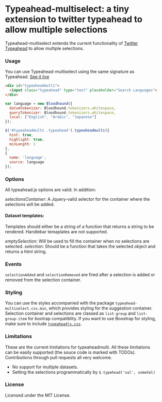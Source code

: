 # Typeahead-multiselect: a tiny extension to twitter typeahead to allow multiple selections

Typeahead-multiselect extends the current functionality of [Twitter Typeahead](https://github.com/twitter/typeahead.js/) to allow multiple selections.

### Usage

You can use Typeahead-multiselect using the same signature as Typeahead. [See it live](http://codepen.io/ahmohamed/pen/JRkErJ)

```html
<div id="typeaheadmulti">
  <input class="typeahead" type="text" placeholder="Search Languages">
</div>
```


```javascript
var language = new Bloodhound({
  datumTokenizer: Bloodhound.tokenizers.whitespace,
  queryTokenizer: Bloodhound.tokenizers.whitespace,
  local: ["English", "Arabic", "Japanese"]
});

$('#typeaheadmulti .typeahead').typeaheadmulti({
  hint: true,
  highlight: true,
  minLength: 1
},
{
  name: 'language',
  source: language
});
```
### Options
All typeahead.js options are valid. In addition:

*selectionsContainer*: A Jquery-valid selector for the container where the selections will be added.

#### Dataset templates:
Templates should either be a string of a function that returns a string to be rendered. Handlebar temaplates are not supported.

*emptySelection*: Will be used to fill the container when no selections are selected.
*selection*: Should be a function that takes the selected object and returns a html string.

### Events

`selectionAdded` and `selectionRemoved` are fired after a selection is added or removed from the selection container.

### Styling
You can use the styles accompanied with the package `typeahead-multiselect.css.min`, which provides styling for the suggestion container. Selection container and selections are classed as `list-group` and `list-group-item` for bootrap compatiblity. If you want to use Boostrap for styling, make sure to include [`typeaheadjs.css`](https://github.com/bassjobsen/typeahead.js-bootstrap-css).

### Limitations
These are the current limitations for typeaheadmulti. All these limitations
can be easily supported (the souce code is marked with TODOs).
Contributions through pull requests all very welcome.
 
 - No support for multiple datasets.
 - Setting the selections programmatically by `$.typehead('val', someVal)`
 
### License
Licensed under the MIT License.
